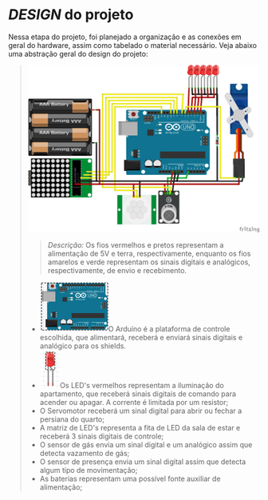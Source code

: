 # *DESIGN* do projeto

Nessa etapa do projeto, foi planejado a organização e as conexões em geral do hardware, assim como tabelado o material necessário.
Veja abaixo uma abstração geral do design do projeto:
> ![design](https://github.com/nobrucamargo/PI-II/blob/main/Imagens/design.png)
> >*Descrição:* Os fios vermelhos e pretos representam a alimentação de 5V e terra, respectivamente, enquanto os fios amarelos e verde representam os sinais 
> >digitais e analógicos, respectivamente, de envio e recebimento. 
> 
>- ![arduíno](https://github.com/nobrucamargo/PI-II/blob/main/Imagens/arduino.png)O Arduíno é a plataforma de controle escolhida, que alimentará, receberá e enviará sinais digitais e analógico para os shields.
>- ![leds](https://github.com/nobrucamargo/PI-II/blob/main/Imagens/led.png)Os LED's vermelhos representam a iluminação do apartamento, que receberá sinais digitais de comando para acender ou apagar. A corrente é limitada por 
> um resistor;
>- O Servomotor receberá um sinal digital para abrir ou fechar a persiana do quarto;
>- A matriz de LED's representa a fita de LED da sala de estar e receberá 3 sinais digitais de controle;
>- O sensor de gás envia um sinal digital e um analógico assim que detecta vazamento de gás;
>- O sensor de presença envia um sinal digital assim que detecta algum tipo de movimentação;
>- As baterias representam uma possível fonte auxiliar de alimentação;
